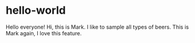 # hello-world
Hello everyone!
Hi, this is Mark. I like to sample all types of beers.
This is Mark again, I love this feature.

